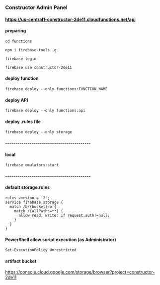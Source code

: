 ### Constructor Admin Panel

#### https://us-central1-constructor-2de11.cloudfunctions.net/api

#### preparing
````
cd functions

npm i firebase-tools -g

firebase login

firebase use constructor-2de11
````
#### deploy function
````
firebase deploy --only functions:FUNCTION_NAME
````
#### deploy API
````
firebase deploy --only functions:api
````
#### deploy .rules file
````
firebase deploy --only storage
````
#### ------------------------------------------

#### local
````
firebase emulators:start
````
#### ------------------------------------------

#### default storage.rules
```
rules_version = '2';
service firebase.storage {
  match /b/{bucket}/o {
    match /{allPaths=**} {
      allow read, write: if request.auth!=null;
    }
  }
}
```

#### PowerShell allow script execution (as Administrator)
````
Set-ExecutionPolicy Unrestricted
````
#### artifact bucket
https://console.cloud.google.com/storage/browser?project=constructor-2de11